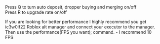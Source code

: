Press Q to turn auto deposit, dropper buying and merging on/off		
Press R to upgrade rate on/off

If you are looking for better performance I highly recommend you get ic3w0lf22 Roblox alt manager and connect your executor to the manager.		
Then use the performance(FPS you want); command. - I recommend 10 FPS

